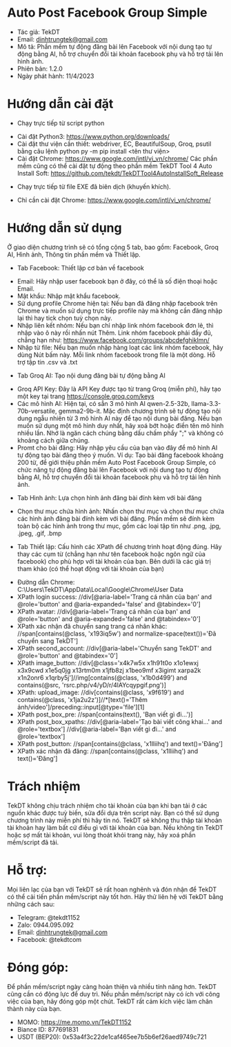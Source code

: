 
# Auto Post Facebook Group Simple

- Tác giả: TekDT
- Email: dinhtrungtek@gmail.com
- Mô tả: Phần mềm tự động đăng bài lên Facebook với nội dung tạo tự động bằng AI, hỗ trợ chuyển đổi tài khoản facebook phụ và hỗ trợ tải lên hình ảnh.
- Phiên bản: 1.2.0
- Ngày phát hành: 11/4/2023

# Hướng dẫn cài đặt
* Chạy trực tiếp từ script python
- Cài đặt Python3: https://www.python.org/downloads/
- Cài đặt thư viện cần thiết: webdriver, EC, BeautifulSoup, Groq, psutil bằng câu lệnh python py -m pip install <tên thư viện>
- Cài đặt Chrome: https://www.google.com/intl/vi_vn/chrome/
Các phần mềm cũng có thể cài đặt tự động theo phần mềm TekDT Tool 4 Auto Install Soft: https://github.com/tekdt/TekDTTool4AutoInstallSoft_Release

* Chạy trực tiếp từ file EXE đã biên dịch (khuyến khích).
- Chỉ cần cài đặt Chrome: https://www.google.com/intl/vi_vn/chrome/

# Hướng dẫn sử dụng
Ở giao diện chương trình sẽ có tổng cộng 5 tab, bao gồm: Facebook, Groq AI, Hình ảnh, Thông tin phần mềm và Thiết lập.
- Tab Facebook: Thiết lập cơ bản về facebook
+ Email: Hãy nhập user facebook bạn ở đây, có thể là số điện thoại hoặc Email.
+ Mật khẩu: Nhập mật khẩu facebook.
+ Sử dụng profile Chrome hiện tại: Nếu bạn đã đăng nhập facebook trên Chrome và muốn sử dụng trực tiếp profile này mà không cần đăng nhập lại thì hay tick chọn tuỳ chọn này.
+ Nhập liên kết nhóm: Nếu bạn chỉ nhập link nhóm facebook đơn lẻ, thì nhập vào ô này rồi nhấn nút Thêm. Link nhóm facebook phải đầy đủ, chẳng hạn như: https://www.facebook.com/groups/abcdefghiklmn/
+ Nhập từ file: Nếu bạn muốn nhập hàng loạt các link nhóm facebook, hãy dùng Nút bấm này. Mỗi link nhóm facebook trong file là một dòng. Hỗ trợ tập tin .csv và .txt

- Tab Groq AI: Tạo nội dung đăng bài tự động bằng AI
+ Groq API Key: Đây là API Key được tạo từ trang Groq (miễn phí), hãy tạo một key tại trang https://console.groq.com/keys
+ Các mô hình AI: Hiện tại, có sẵn 3 mô hình AI qwen-2.5-32b, llama-3.3-70b-versatile, gemma2-9b-it. Mặc định chương trình sẽ tự động tạo nội dung ngẫu nhiên từ 3 mô hình AI này để tạo nội dung bài đăng. Nếu bạn muốn sử dụng một mô hình duy nhất, hãy xoá bớt hoặc điền tên mô hình nhiều lần. Nhớ là ngăn cách chúng bằng dấu chấm phẩy ";" và không có khoảng cách giữa chúng.
+ Promt cho bài đăng: Hãy nhập yêu cầu của bạn vào đây để mô hình AI tự động tạo bài đăng theo ý muốn. Ví dụ: Tạo bài đăng facebook khoảng 200 từ, để giới thiệu phần mềm Auto Post Facebook Group Simple, có chức năng tự động đăng bài lên Facebook với nội dung tạo tự động bằng AI, hỗ trợ chuyển đổi tài khoản facebook phụ và hỗ trợ tải lên hình ảnh.

- Tab Hình ảnh: Lựa chọn hình ảnh đăng bài đính kèm với bài đăng
+ Chọn thư mục chứa hình ảnh: Nhấn chọn thư mục và chọn thư mục chứa các hình ảnh đăng bài đính kèm với bài đăng. Phần mềm sẽ đính kèm toàn bộ các hình ảnh trong thư mục, gồm các loại tập tin như .png, .jpg, .jpeg, .gif, .bmp

- Tab Thiết lập: Cấu hình các XPath để chương trình hoạt động đúng. Hãy thay các cụm từ (chẳng hạn như tên facebook hoặc ngôn ngữ của facebook) cho phù hợp với tài khoản của bạn. Bên dưới là các giá trị tham khảo (có thể hoạt động với tài khoản của bạn)
+ Đường dẫn Chrome: C:\Users\TekDT\AppData\Local\Google\Chrome\User Data
+ XPath login success: //div[@aria-label='Trang cá nhân của bạn' and @role='button' and @aria-expanded='false' and @tabindex='0']
+ XPath avatar: //div[@aria-label='Trang cá nhân của bạn' and @role='button' and @aria-expanded='false' and @tabindex='0']
+ XPath xác nhận đã chuyển sang trang cá nhân khác: //span[contains(@class, 'x193iq5w') and normalize-space(text())='Đã chuyển sang TekDT']
+ XPath second_account: //div[@aria-label='Chuyển sang TekDT' and @role='button' and @tabindex='0']
+ XPath image_button: //div[@class='x4k7w5x x1h91t0o x1o1ewxj x3x9cwd x1e5q0jg x13rtm0m x1jfb8zj x1beo9mf x3igimt xarpa2k x1n2onr6 x1qrby5j']//img[contains(@class, 'x1b0d499') and contains(@src, 'rsrc.php/v4/yD/r/4lAYcqypgif.png')]
+ XPath: upload_image: //div[contains(@class, 'x9f619') and contains(@class, 'x1ja2u2z')]//*[text()='Thêm ảnh/video']/preceding::input[@type='file'][1]
+ XPath post_box_pre: //span[contains(text(), 'Bạn viết gì đi...')]
+ XPath post_box_xpaths: //div[@aria-label='Tạo bài viết công khai...' and @role='textbox']
//div[@aria-label='Bạn viết gì đi...' and @role='textbox']
+ XPath post_button: //span[contains(@class, 'x1lliihq') and text()='Đăng']
+ XPath xác nhận đã đăng: //span[contains(@class, 'x1lliihq') and text()='Đăng']

# Trách nhiệm
TekDT không chịu trách nhiệm cho tài khoản của bạn khi bạn tải ở các nguồn khác được tuỳ biến, sửa đổi dựa trên script này. Bạn có thể sử dụng chương trình này miễn phí thì hãy tin nó. TekDT sẽ không thu thập tài khoản tài khoản hay làm bất cứ điều gì với tài khoản của bạn.
Nếu không tin TekDT hoặc sợ mất tài khoản, vui lòng thoát khỏi trang này, hãy xoá phần mềm/script đã tải.

# Hỗ trợ:
Mọi liên lạc của bạn với TekDT sẽ rất hoan nghênh và đón nhận để TekDT có thể cải tiến phần mềm/script này tốt hơn. Hãy thử liên hệ với TekDT bằng những cách sau:
- Telegram: @tekdt1152
- Zalo: 0944.095.092
- Email: dinhtrungtek@gmail.com
- Facebook: @tekdtcom

# Đóng góp:
Để phần mềm/script ngày càng hoàn thiện và nhiều tính năng hơn. TekDT cũng cần có động lực để duy trì. Nếu phần mềm/script này có ích với công việc của bạn, hãy đóng góp một chút. TekDT rất cảm kích việc làm chân thành này của bạn.
- MOMO: https://me.momo.vn/TekDT1152
- Biance ID: 877691831
- USDT (BEP20): 0x53a4f3c22de1caf465ee7b5b6ef26aed9749c721
